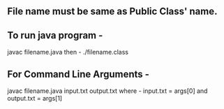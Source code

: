 ## File name must be same as Public Class' name.

## To run java program -
javac filename.java
then -
./filename.class


## For Command Line Arguments -
javac filename.java input.txt output.txt
where - input.txt = args[0] and output.txt = args[1]
